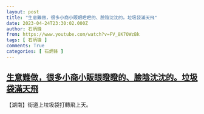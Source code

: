 ```yaml
---
layout: post
title: "生意難做，很多小商小販眼瞪瞪的、臉陰沈沈的。垃圾袋滿天飛"
date: 2023-04-24T23:30:02.000Z
author: 石炳鋒
from: https://www.youtube.com/watch?v=FV_8K7OWzBk
tags: [ 石炳锋 ]
comments: True
categories: [ 石炳锋 ]
---
```

<!--1682379002000-->
[生意難做，很多小商小販眼瞪瞪的、臉陰沈沈的。垃圾袋滿天飛](https://www.youtube.com/watch?v=FV_8K7OWzBk)
------

<div>
【湖南】街道上垃圾袋打轉飛上天。
</div>
